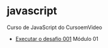 # javascript
 Curso de JavaScript do CursoemVideo

 * <p><a href="https://erikaestudar.github.io/html-css/javascript/desafios-javascript/d001/index.html">Executar o desafio 001</a> Módulo 01</p>
